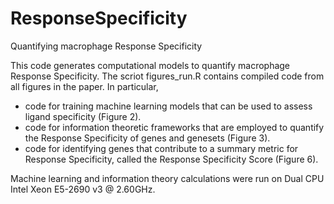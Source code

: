# ResponseSpecificity
Quantifying macrophage Response Specificity 

This code generates computational models to quantify macrophage Response Specificity. 
The scriot figures_run.R contains compiled code from all figures in the paper. In particular,
- code for training machine learning models that can be used to assess ligand specificity (Figure 2).
- code for information theoretic frameworks that are employed to quantify the Response Specificity of genes and genesets (Figure 3).
- code for identifying genes that contribute to a summary metric for Response Specificity, called the Response Specificity Score (Figure 6). 

Machine learning and information theory calculations were run on Dual CPU Intel Xeon E5-2690 v3 @ 2.60GHz. 